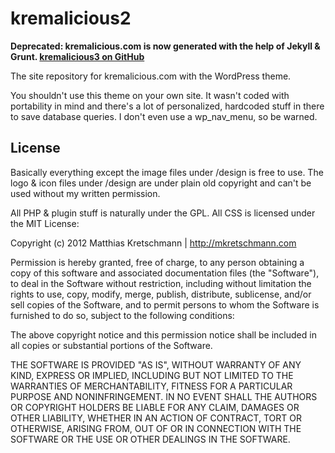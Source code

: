 # kremalicious2

**Deprecated: kremalicious.com is now generated with the help of Jekyll & Grunt. [kremalicious3 on GitHub](https://github.com/kremalicious/kremalicious3)**

The site repository for kremalicious.com with the WordPress theme.

You shouldn't use this theme on your own site. It wasn't coded with portability in mind and there's a lot of personalized, hardcoded stuff in there to save database queries. I don't even use a wp_nav_menu, so be warned.

## License

Basically everything except the image files under /design is free to use. The logo & icon files under /design are under plain old copyright and can't be used without my written permission.

All PHP & plugin stuff is naturally under the GPL. All CSS is licensed under the MIT License:

Copyright (c) 2012 Matthias Kretschmann | http://mkretschmann.com

Permission is hereby granted, free of charge, to any person obtaining a copy of this software and associated documentation files (the "Software"), to deal in the Software without restriction, including without limitation the rights to use, copy, modify, merge, publish, distribute, sublicense, and/or sell copies of the Software, and to permit persons to whom the Software is furnished to do so, subject to the following conditions:

The above copyright notice and this permission notice shall be included in all copies or substantial portions of the Software.

THE SOFTWARE IS PROVIDED "AS IS", WITHOUT WARRANTY OF ANY KIND, EXPRESS OR IMPLIED, INCLUDING BUT NOT LIMITED TO THE WARRANTIES OF MERCHANTABILITY, FITNESS FOR A PARTICULAR PURPOSE AND NONINFRINGEMENT. IN NO EVENT SHALL THE AUTHORS OR COPYRIGHT HOLDERS BE LIABLE FOR ANY CLAIM, DAMAGES OR OTHER LIABILITY, WHETHER IN AN ACTION OF CONTRACT, TORT OR OTHERWISE, ARISING FROM, OUT OF OR IN CONNECTION WITH THE SOFTWARE OR THE USE OR OTHER DEALINGS IN THE SOFTWARE.